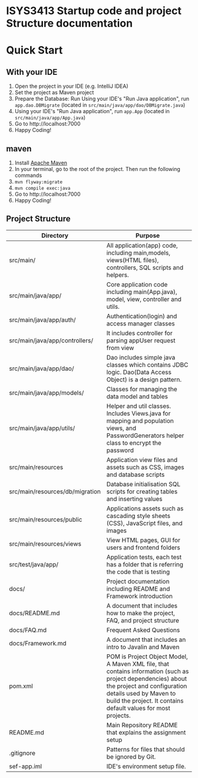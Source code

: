 # ISYS3413 Startup code and  project Structure documentation 

# Quick Start

## With your IDE

1. Open the project in your IDE (e.g. IntelliJ IDEA)
1. Set the project as Maven project
1. Prepare the Database: Run  Using your IDE's "Run Java application", run `app.dao.DBMigrate` (located in `src/main/java/app/dao/DBMigrate.java`)
1. Using your IDE's "Run Java application", run `app.App` (located in `src/main/java/app/App.java`)
1. Go to http://localhost:7000
1. Happy Coding!

## maven

1. Install [Apache Maven](https://maven.apache.org/)
1. In your terminal, go to the root of the project. Then run the following commands
1. `mvn flyway:migrate`
1. `mvn compile exec:java`
1. Go to http://localhost:7000
1. Happy Coding!

## Project Structure

| Directory | Purpose |
| --- | --- |
| src/main/ | All application(app) code, including main,models, views(HTML files), controllers, SQL scripts and helpers. |
| src/main/java/app/ | Core application code including main(App.java), model, view, controller and utils. | 
| src/main/java/app/auth/ | Authentication(login) and access manager classes | 
| src/main/java/app/controllers/ | It includes controller for parsing appUser request from view | 
| src/main/java/app/dao/ | Dao includes simple java classes which contains JDBC logic. Dao(Data Access Object) is a design pattern. | 
| src/main/java/app/models/ | Classes for managing the data model and tables | 
| src/main/java/app/utils/ | Helper and util classes. Includes Views.java for mapping and population views, and PasswordGenerators helper class to encrypt the password | 
| src/main/resources| Application view files and assets such as CSS, images and database scripts | 
| src/main/resources/db/migration| Database initialisation SQL scripts for creating tables and inserting values | 
| src/main/resources/public| Applications assets such as cascading style sheets (CSS), JavaScript files, and images | 
| src/main/resources/views| View HTML pages, GUI for users and frontend folders| 
| src/test/java/app/| Application tests, each test has a folder that is referring the code that is testing   | 
| docs/| Project documentation including README and Framework introduction | 
| docs/README.md| A document that includes how to make the project, FAQ, and project structure | 
| docs/FAQ.md| Frequent Asked Questions | 
| docs/Framework.md| A document that includes an intro to Javalin and Maven | 
| pom.xml| POM is Project Object Model, A Maven XML file, that contains information (such as project dependencies) about the project and configuration details used by Maven to build the project. It contains default values for most projects. | 
| README.md| Main Repository README that explains the assignment setup | 
| .gitignore| Patterns for files that should be ignored by Git. | 
| sef-app.iml| IDE's environment setup file. | 

 